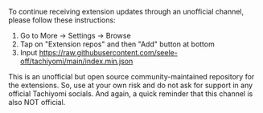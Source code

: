 To continue receiving extension updates through an unofficial channel, please follow these instructions:

1. Go to More → Settings → Browse
2. Tap on "Extension repos" and then "Add" button at bottom
3. Input https://raw.githubusercontent.com/seele-off/tachiyomi/main/index.min.json

This is an unofficial but open source community-maintained repository for the extensions. So, use at your own risk and do not ask for support in any official Tachiyomi socials. And again, a quick reminder that this channel is also NOT official.
